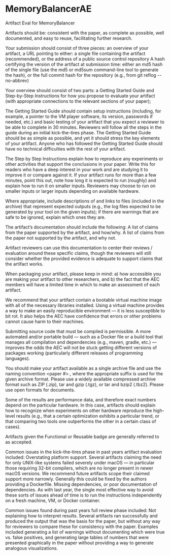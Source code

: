# MemoryBalancerAE
Artifact Eval for MemoryBalancer

Artifacts should be:
    consistent with the paper,
    as complete as possible,
    well documented, and
    easy to reuse, facilitating further research.

Your submission should consist of three pieces:
    an overview of your artifact,
    a URL pointing to either:
        a single file containing the artifact (recommended), or
        the address of a public source control repository
    A hash certifying the version of the artifact at submission time: either
        an md5 hash of the single file (use the md5 or md5sum command-line tool to generate the hash), or
        the full commit hash for the repository (e.g., from git reflog --no-abbrev)

Your overview should consist of two parts:
    a Getting Started Guide and
    Step-by-Step Instructions for how you propose to evaluate your artifact (with appropriate connections to the relevant sections of your paper);

The Getting Started Guide should contain setup instructions (including, for example, a pointer to the VM player software, its version, passwords if needed, etc.) and basic testing of your artifact that you expect a reviewer to be able to complete in 30 minutes. Reviewers will follow all the steps in the guide during an initial kick-the-tires phase. The Getting Started Guide should be as simple as possible, and yet it should stress the key elements of your artifact. Anyone who has followed the Getting Started Guide should have no technical difficulties with the rest of your artifact.

The Step by Step Instructions explain how to reproduce any experiments or other activities that support the conclusions in your paper. Write this for readers who have a deep interest in your work and are studying it to improve it or compare against it. If your artifact runs for more than a few minutes, point this out, note how long it is expected to run (roughly) and explain how to run it on smaller inputs. Reviewers may choose to run on smaller inputs or larger inputs depending on available hardware.

Where appropriate, include descriptions of and links to files (included in the archive) that represent expected outputs (e.g., the log files expected to be generated by your tool on the given inputs); if there are warnings that are safe to be ignored, explain which ones they are.

The artifact’s documentation should include the following:
    A list of claims from the paper supported by the artifact, and how/why.
    A list of claims from the paper not supported by the artifact, and why not.

Artifact reviewers can use this documentation to center their reviews / evaluation around these specific claims, though the reviewers will still consider whether the provided evidence is adequate to support claims that the artifact works.

When packaging your artifact, please keep in mind: a) how accessible you are making your artifact to other researchers, and b) the fact that the AEC members will have a limited time in which to make an assessment of each artifact.

We recommend that your artifact contain a bootable virtual machine image with all of the necessary libraries installed. Using a virtual machine provides a way to make an easily reproducible environment — it is less susceptible to bit rot. It also helps the AEC have confidence that errors or other problems cannot cause harm to their machines.

Submitting source code that must be compiled is permissible. A more automated and/or portable build — such as a Docker file or a build tool that manages all compilation and dependencies (e.g., maven, gradle, etc.) — improves the odds the AEC will not be stuck getting different versions of packages working (particularly different releases of programming languages).

You should make your artifact available as a single archive file and use the naming convention <paper #>.<suffix>, where the appropriate suffix is used for the given archive format. Please use a widely available compressed archive format such as ZIP (.zip), tar and gzip (.tgz), or tar and bzip2 (.tbz2). Please use open formats for documents.

Some of the results are performance data, and therefore exact numbers depend on the particular hardware. In this case, artifacts should explain how to recognize when experiments on other hardware reproduce the high-level results (e.g., that a certain optimization exhibits a particular trend, or that comparing two tools one outperforms the other in a certain class of cases).

Artifacts given the Functional or Reusable badge are generally referred to as accepted.

Common issues in the kick-the-tires phase in past years artifact evaluation included:
    Overstating platform support. Several artifacts claiming the need for only UNIX-like systems failed severely under macOS — in particular those requiring 32-bit compilers, which are no longer present in newer macOS versions. We recommend future artifacts scope their claimed support more narrowly. Generally this could be fixed by the authors providing a Dockerfile.
    Missing dependencies, or poor documentation of dependencies.
    As with last year, the single most effective way to avoid these sorts of issues ahead of time is to run the instructions independently on a fresh machine, VM, or Docker container.

Common issues found during past years full review phase included:
    Not explaining how to interpret results. Several artifacts ran successfully and produced the output that was the basis for the paper, but without any way for reviewers to compare these for consistency with the paper. Examples included generating a list of warnings without documenting which were true vs. false positives, and generating large tables of numbers that were presented graphically in the paper without providing a way to generate analogous visualizations.
